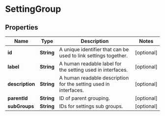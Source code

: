 

# SettingGroup


## Properties

Name | Type | Description | Notes
------------ | ------------- | ------------- | -------------
**id** | **String** | A unique identifier that can be used to link settings together. |  [optional]
**label** | **String** | A human readable label for the setting used in interfaces. |  [optional]
**description** | **String** | A human readable description for the setting used in interfaces. |  [optional]
**parentId** | **String** | ID of parent grouping. |  [optional]
**subGroups** | **String** | IDs for settings sub groups. |  [optional]



